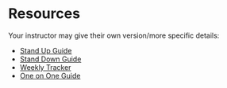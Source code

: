 # Resources

Your instructor may give their own version/more specific details:


- [Stand Up Guide](./stand-up-guide.md)
- [Stand Down Guide](./stand-down-guide.md)
- [Weekly Tracker](./weekly-tracker.md)
- [One on One Guide](./one-on-one-guide.md)
